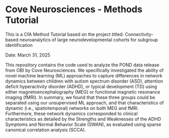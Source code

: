 # Cove Neurosciences - Methods Tutorial

This is a CfA Method Tutorial based on the project titled: Connectivity-based neuroanalytics of large neurodevelopmental cohorts for subgroup identification

Date: March 31, 2025

This repository contains the code used to analyze the POND data release from OBI by Cove Neurosciences. We specifically investigated the ability of novel machine learning (ML) approaches to capture differences in network dynamics between children with autism spectrum disorder (ASD), attention deficit hyperactivity disorder (ADHD), or typical development (TD) using either magnetoencephalography (MEG) or functional magnetic resonance imaging (fMRI). In summary, we found that these three groups could be separated using our unsupervised ML approach, and that characteristics of dynamic (i.e., spatiotemporal) networks on both MEG and fMRI. Furthermore, these network dynamics corresponded to clinical characteristics as detailed by the Strengths and Weaknesses of the ADHD Symptoms and Normal Behavior Scale (SWAN), as evaluated using sparse canonical correlation analysis (SCCA).
